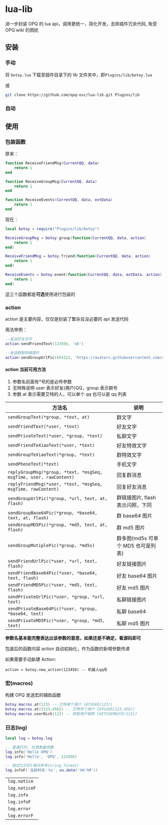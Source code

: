 # lua-lib

进一步封装 OPQ 的 lua api，调用更统一，简化开发，去除插件冗余代码, 免受 OPQ wiki 的困扰

## 安装

### 手动

将 `botoy.lua` 下载至插件目录下的 lib 文件夹中，即`Plugins/lib/botoy.lua`

或

```bash
git clone https://github.com/opq-osc/lua-lib.git Plugins/lib
```

### 自动

## 使用

### 包装函数

原来：

```lua
function ReceiveFriendMsg(CurrentQQ, data)
	return 1
end

function ReceiveGroupMsg(CurrentQQ, data)
	return 1
end

function ReceiveEvents(CurrentQQ, data, extData)
	return 1
end
```

现在：

```lua
local botoy = require("Plugins/lib/botoy")

ReceiveGroupMsg = botoy.group(function(CurrentQQ, data, action)
	return 1
end)

ReceiveFriendMsg = botoy.friend(function(CurrentQQ, data, action)
	return 1
end)

ReceiveEvents = botoy.event(function(CurrentQQ, data, extData, action)
	return 1
end)
```

这三个函数都是**可选**使用进行包装的

### action

action 是主要内容，仅仅是封装了繁杂且没必要的 api 发送代码

用法举例：

```lua
--发送好友文字
action:sendFriendText(123456, 'ok')

--发送群聊网络图片
action:sendGroupUrlPic(654321, 'https://avatars.githubusercontent.com/u/82746709?s=200&v=4')
```

#### action 当前可用方法

1. 参数名前面有\*号的是必传参数
2. 无特殊说明 user 表示好友(用户)QQ，group 表示群号
3. 参数 at 表示需要艾特的人，可以单个 qq 也可以是 qq 列表

| 方法名                                                             | 说明                               |
| ------------------------------------------------------------------ | ---------------------------------- |
| `sendGroupText(*group, *text, at)`                                 | 群文字                             |
| `sendFriendText(*user, *text)`                                     | 好友文字                           |
| `sendPrivateText(*user, *group, *text)`                            | 私聊文字                           |
| `sendFriendTeXiaoText(*user, *text)`                               | 好友特效文字                       |
| `sendGroupTeXiaoText(*group, *text)`                               | 群特效文字                         |
| `sendPhoneText(*text)`                                             | 手机文字                           |
| `replyGroupMsg(*group, *text, *msgSeq, msgTime, user, rawContent)` | 回复群消息                         |
| `replyFriendMsg(*user, *text, *msgSeq, msgTime, rawContent)`       | 回复好友消息                       |
| `sendGroupUrlPic(*group, *url, text, at, flash)`                   | 群链接图片, flash 表示闪照，下同   |
| `sendGroupBase64Pic(*group, *base64, text, at, flash)`             | 群 base64 图片                     |
| `sendGroupMD5Pic(*group, *md5, text, at, flash)`                   | 群 md5 图片                        |
| `sendGroupMutiplePic(*group, *md5s)`                               | 群多图(md5s 可单个 MD5 也可是列表) |
| `sendFriendUrlPic(*user, *url, text, flash)`                       | 好友链接图片                       |
| `sendFriendBase64Pic(*user, *base64, text, flash)`                 | 好友 base64 图片                   |
| `sendFriendMD5Pic(*user, *md5, text, flash)`                       | 好友 md5 图片                      |
| `sendPrivateUrlPic(*user, *group, *url, text)`                     | 私聊链接图片                       |
| `sendPrivateBase64Pic(*user, *group, *base64, text)`               | 私聊 base64                        |
| `sendPrivateMD5Pic(*user, *group, *md5, text)`                     | 私聊 md5 图片                      |

**参数名基本能完整表达出该参数的意思，如果还是不确定，看源码即可**

包装后的函数内容 action 自动初始化，作为函数的新增参数传递

如果需要手动新建 Action:

```
action = botoy.new_action(123456) -- 机器人qq号
```

### 宏(macros)

构建 OPQ 发送宏的辅助函数

```lua
botoy.macros.at(123) -- 艾特单个用户 [ATUSER(123)]
botoy.macros.at({123,456}) -- 艾特多个用户 [ATUSER(123,456)]
botoy.macros.userNick(123) -- 获取用户昵称 [GETUSERNICK(123)]
```

### 日志(log)

```lua
local log = botoy.log

-- 普通打印, 任意数量参数
log.info('Hello OPQ')
log.info('Hello', 'OPQ', 123456)

-- 格式化打印(格式参考string.format)
log.infoF('当前时间：%s', os.date('%H:%M'))
```

|               |
| ------------- |
| `log.notice`  |
| `log.noticeF` |
| `log.info`    |
| `log.infoF`   |
| `log.error`   |
| `log.errorF`  |
